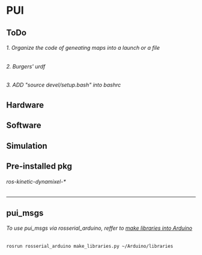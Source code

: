 # PUI 
## ToDo
###### 1. Organize the code of geneating maps into a launch or a file
###### 2. Burgers' urdf 
###### 3. ADD "source devel/setup.bash" into bashrc
## Hardware
## Software
## Simulation

## Pre-installed pkg
###### ros-kinetic-dynamixel-*

---
## pui_msgs
###### To use pui_msgs via rosserial_arduino, reffer to [make libraries into Arduino](https://answers.ros.org/question/119031/rosserial_client-does-not-include-make_librarypy/)
```
rosrun rosserial_arduino make_libraries.py ~/Arduino/libraries
```
